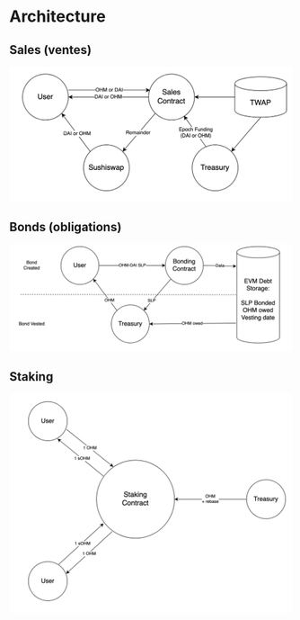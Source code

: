 # Architecture

## Sales \(ventes\)

![](../.gitbook/assets/sales.png)

## Bonds \(obligations\)

![](../.gitbook/assets/bonds.png)

## Staking

![](../.gitbook/assets/staking.png)

